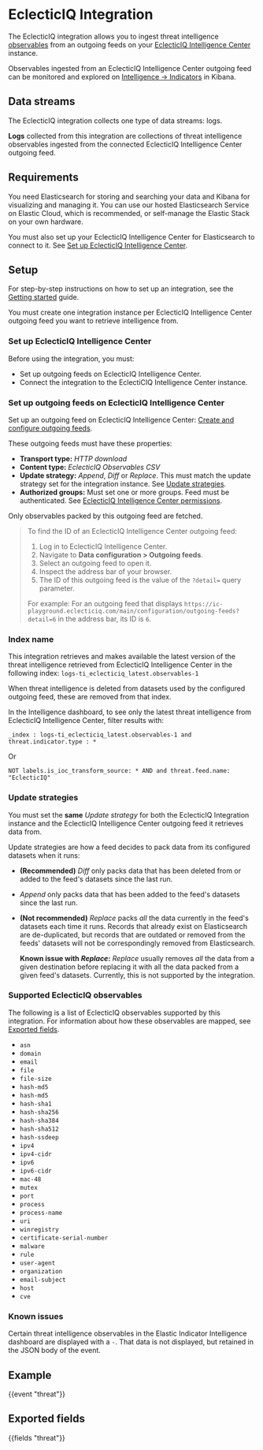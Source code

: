 # EclecticIQ Integration

The EclecticIQ integration
allows you to ingest threat intelligence
[observables](https://docs.eclecticiq.com/ic/current/work-with-intelligence/observables/)
from an outgoing feeds on your
[EclecticIQ Intelligence Center](https://docs.eclecticiq.com/ic/current/)
instance.

Observables ingested from an EclecticIQ Intelligence Center outgoing feed
can be monitored and explored on
[Intelligence → Indicators](https://www.elastic.co/guide/en/security/current/indicators-of-compromise.html)
in Kibana.

## Data streams

The EclecticIQ integration
collects one type of data streams: logs.

**Logs** collected from this integration
are collections of threat intelligence observables
ingested from the connected EclecticIQ Intelligence Center outgoing feed.

## Requirements

You need Elasticsearch for storing and searching your data and Kibana for visualizing and managing it.
You can use our hosted Elasticsearch Service on Elastic Cloud, which is recommended, or self-manage the Elastic Stack on your own hardware.

You must also set up your EclecticIQ Intelligence Center
for Elasticsearch to connect to it. See [Set up EclecticIQ Intelligence Center](#set-up-eclecticiq-intelligence-center).


## Setup

For step-by-step instructions on how to set up an integration, see the
[Getting started](https://www.elastic.co/guide/en/welcome-to-elastic/current/getting-started-observability.html) guide.

You must create one integration instance per
EclecticIQ Intelligence Center outgoing feed
you want to retrieve intelligence from.

### Set up EclecticIQ Intelligence Center

Before using the integration, you must:

- Set up outgoing feeds on EclecticIQ Intelligence Center.
- Connect the integration to the EclectiCIQ Intelligence Center instance.

### Set up outgoing feeds on EclecticIQ Intelligence Center

Set up an outgoing feed on EclecticIQ Intelligence Center:
[Create and configure outgoing feeds](https://docs.eclecticiq.com/ic/current/integrations/extensions/outgoing-feeds/configure-outgoing-feeds-general-options/).

These outgoing feeds must have these properties:

- **Transport type:** _HTTP download_
- **Content type:** _EclecticIQ Observables CSV_
- **Update strategy:** _Append_, _Diff_ or _Replace_.
  This must match the update strategy set for the integration instance.
  See [Update strategies](#update-strategies).
- **Authorized groups:**
  Must set one or more groups. Feed must be authenticated.
  See [EclecticIQ Intelligence Center permissions](https://docs.eclecticiq.com/ic/current/get-to-know-the-ic/permissions/ic-permissions/).


Only observables packed by this outgoing feed are fetched.

> To find the ID of an EclecticIQ Intelligence Center outgoing feed:
> 
> 1.  Log in to EclecticIQ Intelligence Center.
> 1.  Navigate to **Data configuration > Outgoing feeds**.
> 1.  Select an outgoing feed to open it.
> 1.  Inspect the address bar of your browser.
> 1.  The ID of this outgoing feed is the
>     value of the `?detail=` query parameter.
>
>    For example: For an outgoing feed that displays
>    `https://ic-playground.eclecticiq.com/main/configuration/outgoing-feeds?detail=6`
>    in the address bar, its ID is `6`.

### Index name

This integration retrieves and makes available the latest version of the
threat intelligence retrieved from EclecticIQ Intelligence Center
in the following index:
`logs-ti_eclecticiq_latest.observables-1`

When threat intelligence is deleted from datasets used by the configured
outgoing feed, these are removed from that index.

In the Intelligence dashboard, to see only the latest
threat intelligence from EclecticIQ Intelligence Center,
filter results with:

```
_index : logs-ti_eclecticiq_latest.observables-1 and threat.indicator.type : *
```

Or

```
NOT labels.is_ioc_transform_source: * AND and threat.feed.name: "EclecticIQ"
```

### Update strategies

You must set the **same** _Update strategy_ for
both the EclecticIQ Integration instance
and the EclecticIQ Intelligence Center outgoing feed it retrieves data from.

Update strategies are how a feed decides to pack data from
its configured datasets when it runs:

- **(Recommended)**
  _Diff_ only packs data that has been deleted from or added to the feed's datasets
  since the last run.
- _Append_ only packs data that has been added to the feed's datasets
  since the last run.
- **(Not recommended)**
  _Replace_ packs _all_ the data currently in the feed's datasets
  each time it runs. Records that already exist on Elasticsearch are
  de-duplicated, but records that are outdated or removed from the feeds' datasets
  will not be correspondingly removed from Elasticsearch.

  **Known issue with _Replace_:**
  _Replace_ usually removes _all_ the data
  from a given destination before replacing it
  with all the data packed from a given feed's datasets.
  Currently, this is not supported by the integration.

### Supported EclecticIQ observables

The following is a list of EclecticIQ observables supported by this integration.
For information about how these observables are mapped, see [Exported fields](#exported-fields).

- `asn`
- `domain`
- `email`
- `file`
- `file-size`
- `hash-md5`
- `hash-md5`
- `hash-sha1`
- `hash-sha256`
- `hash-sha384`
- `hash-sha512`
- `hash-ssdeep`
- `ipv4`
- `ipv4-cidr`
- `ipv6`
- `ipv6-cidr`
- `mac-48`
- `mutex`
- `port`
- `process`
- `process-name`
- `uri`
- `winregistry`
- `certificate-serial-number`
- `malware`
- `rule`
- `user-agent`
- `organization`
- `email-subject`
- `host`
- `cve`

### Known issues

Certain threat intelligence observables in the
Elastic Indicator Intelligence dashboard are
displayed with a `-`.
That data is not displayed, but retained in the JSON 
body of the event.

## Example

{{event "threat"}}

## Exported fields

{{fields "threat"}}
